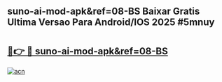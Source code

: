## suno-ai-mod-apk&ref=08-BS Baixar Gratis Ultima Versao Para Android/IOS 2025 #5mnuy

# <h2><a href="https://ainizakaria.my?title=suno-ai-mod-apk&ref=08-BS&ref=20M">🔗👉 🔴 suno-ai-mod-apk&ref=08-BS</a></h2>

[![acn](https://github.com/user-attachments/assets/0f9c940e-d8b0-45ae-aac7-cd30a18b3e1c)](https://ainizakaria.my?title=suno-ai-mod-apk&ref=08-BS&ref=20M)

